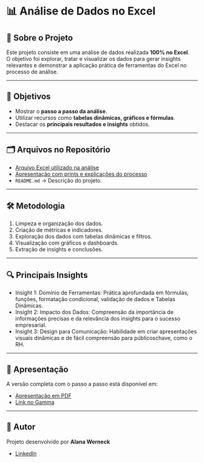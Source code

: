 # 📊 Análise de Dados no Excel

## 📌 Sobre o Projeto
Este projeto consiste em uma análise de dados realizada **100% no Excel**.  
O objetivo foi explorar, tratar e visualizar os dados para gerar insights relevantes e demonstrar a aplicação prática de ferramentas do Excel no processo de análise.

---

## 🎯 Objetivos
- Mostrar o **passo a passo da análise**.  
- Utilizar recursos como **tabelas dinâmicas, gráficos e fórmulas**.  
- Destacar os **principais resultados e insights** obtidos.  

---

## 🗂️ Arquivos no Repositório
- [Arquivo Excel utilizado na análise](https://1drv.ms/x/c/3ae51122ec396652/EfyJgIoDSSZJtw5LxulTyvsBZhart0kAgEpy0Yc6fZeNvA?e=enLdt4)  
- [Apresentação com prints e explicações do processo](Projeto-Pratico-Analise-de-Dados-para-RH-com-Excel.pdf)  
- `README.md` → Descrição do projeto.  
---

## 🛠️ Metodologia
1. Limpeza e organização dos dados.  
2. Criação de métricas e indicadores.  
3. Exploração dos dados com tabelas dinâmicas e filtros.  
4. Visualização com gráficos e dashboards.  
5. Extração de insights e conclusões.  

---

## 🔍 Principais Insights
- Insight 1: Domínio de Ferramentas: Prática aprofundada em fórmulas, funções, formatação condicional, validação de dados e Tabelas Dinâmicas.
- Insight 2: Impacto dos Dados: Compreensão da importância de informações precisas e da relevância dos insights para o sucesso empresarial.
- Insight 3: Design para Comunicação: Habilidade em criar apresentações visuais dinâmicas e de fácil compreensão para públicoschave, como o RH.


---

## 📑 Apresentação
A versão completa com o passo a passo está disponível em:  
- [Apresentação em PDF](Projeto-Pratico-Analise-de-Dados-para-RH-com-Excel.pdf) 
- [Link no Gamma](https://projeto-pratico-de-anali-8zbbczq.gamma.site/)  

---

## 👤 Autor
Projeto desenvolvido por **Alana Werneck**  
- [LinkedIn](https://www.linkedin.com/in/alana-werneck-5a317b201/)  
